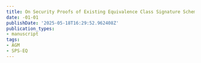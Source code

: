 ```yaml
---
title: On Security Proofs of Existing Equivalence Class Signature Schemes
date: -01-01
publishDate: '2025-05-18T16:29:52.962408Z'
publication_types:
- manuscript
tags:
- AGM
- SPS-EQ
---
```


